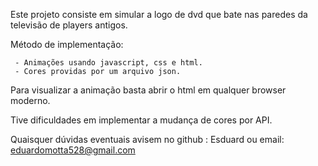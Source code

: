 Este projeto consiste em simular a logo de dvd que bate nas paredes da televisão de players antigos.


Método de implementação:

     - Animações usando javascript, css e html.
     - Cores providas por um arquivo json.

Para visualizar a animação basta abrir o html em qualquer browser moderno.

Tive dificuldades em implementar a mudança de cores por API.


Quaisquer dúvidas eventuais avisem no github : Esduard ou email: eduardomotta528@gmail.com